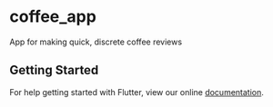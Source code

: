 # coffee_app

App for making quick, discrete coffee reviews

## Getting Started

For help getting started with Flutter, view our online
[documentation](https://flutter.io/).
